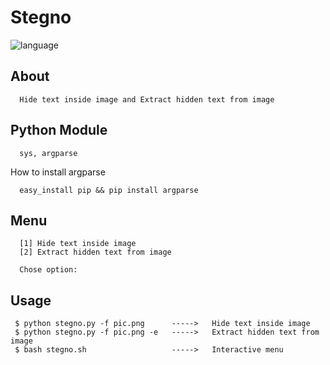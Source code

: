# Stegno

![language](https://img.shields.io/badge/language-python-blue.svg)

## About

      Hide text inside image and Extract hidden text from image

## Python Module
      
      sys, argparse
      
   How to install argparse
      
      easy_install pip && pip install argparse
     
## Menu

      [1] Hide text inside image
      [2] Extract hidden text from image
            
      Chose option:

## Usage

     $ python stegno.py -f pic.png      ----->   Hide text inside image
     $ python stegno.py -f pic.png -e   ----->   Extract hidden text from image
     $ bash stegno.sh                   ----->   Interactive menu
